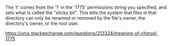 The 't' comes from the '1' in the '1775' permissions string you specified, and sets what is called the "sticky bit". This tells the system that files in that directory can only be renamed or removed by the file's owner, the directory's owner, or the root user. 

https://unix.stackexchange.com/questions/213324/meaning-of-chmod-1775
